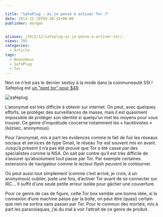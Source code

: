 ```yaml
---

title: "SafePlug : Ai-je pensé à activer Tor ?"
date: 2013-12-10T09:30:32+00:00
publisher: morgan


aliases: /2013/12/safeplug-ai-je-pense-a-activer-tor/
views: 705
categories:
  - Article
tags:
  - Anonymous
  - SafePlug
  - Tor
---
```

Non ce n'est pas le dernier sextoy à la mode dans la communeauté SSI ! Safeplug est [un "pont tor" pour $49](http://gigaom.com/2013/11/21/say-hello-to-safeplug-pogoplugs-49-tor-in-a-box-for-anonymous-surfing/).

![safeplug](/images/misc/2014-01-safeplug_620px.jpg)

L’anonymat est très difficile à obtenir sur internet. On peut, avec quelques efforts, se protéger des surveillances de masse, mais il est quasiment impossible de protéger son identité si quelqu’un met les moyens pour vous trouver. Ce genre d’inquiétude concerne notamment les « hacktivistes » (lulzsec, anonymous).

Pour l’anonymat, mis à part les évidences comme le fait de fuir les réseaux sociaux et services de type Gmail, le réseau Tor est souvent mis en avant. Jusqu’à présent il n’a pas été prouvé que Tor a été cassé par des spécialistes comme la NSA. On sait par contre qu’il est très difficile de s’assurer qu’absolument tout passe par Tor. Par exemple certaines extensions de navigateur comme le lecteur flash peuvent le contourner.

Où peut aussi tout simplement (comme c’est arrivé, je crois, à un anonymous) oublier, juste une fois, d’activer Tor avant de se connecter sur IRC... Il suffit d’une seule petite erreur isolée pour gâcher une couverture.

Pour ce genre de cas de figure, cette Tor box semble une bonne idée, si la connexion d’une machine passe par la boîte, on peut être (quasi) certain que rien ne sortira sans passer par Tor. Pour le commun des mortels, mis à part les paranoïaques, j’ai du mal à voir l’attrait de ce genre de produit.
